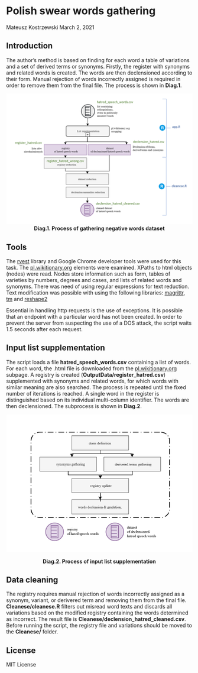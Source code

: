 Polish swear words gathering
================
Mateusz Kostrzewski
March 2, 2021

## Introduction

The author’s method is based on finding for each word a table of
variations and a set of derived terms or synonyms. Firstly, the register
with synonyms and related words is created. The words are then
declensioned according to their form. Manual rejection of words
incorrectly assigned is required in order to remove them from the final
file. The process is shown in **Diag.1**.

<center>

![alt text here](Diagrams/3.png) **Diag.1. Process of gathering negative
words dataset**

</center>

## Tools

The [rvest](https://github.com/tidyverse/rvest) library and Google
Chrome developer tools were used for this task. The
[pl.wikitionary.org](pl.wikitionary.org) elements were examined. XPaths
to html objects (nodes) were read. Nodes store information such as form,
tables of varieties by numbers, degrees and cases, and lists of related
words and synonyms. There was need of using regular expressions for text
reduction. Text modification was possible with using the following
libraries: [magrittr](https://github.com/tidyverse/magrittr),
[tm](https://github.com/cran/tm) and
[reshape2](https://github.com/hadley/reshape)

Essential in handling http requests is the use of exceptions. It is
possible that an endpoint with a particular word has not been created.
In order to prevent the server from suspecting the use of a DOS attack,
the script waits 1.5 seconds after each request.

## Input list supplementation

The script loads a file **hatred\_speech\_words.csv** containing a list
of words. For each word, the .html file is downloaded from the
[pl.wikitionary.org](pl.wikitionary.org) subpage. A registry is created
(**OutputData/register\_hatred.csv**) supplemented with synonyms and
related words, for which words with similar meaning are also searched.
The process is repeated until the fixed number of iterations is reached.
A single word in the register is distinguished based on its individual
multi-column identifier. The words are then declensioned. The subprocess
is shown in **Diag.2**.

<center>

![alt text here](Diagrams/4.png)

</center>

<center>

**Diag.2. Process of input list supplementation**

</center>

## Data cleaning

The registry requires manual rejection of words incorrectly assigned as
a synonym, variant, or derivered term and removing them from the final
file. **Cleanese/cleanese.R** filters out misread word texts and
discards all variations based on the modified registry containing the
words determined as incorrect. The result file is
**Cleanese/declension\_hatred\_cleaned.csv**. Before running the script,
the registry file and variations should be moved to the **Cleanese/**
folder.

## License

MIT License
